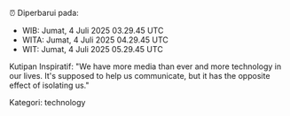 ⏰ Diperbarui pada:
- WIB: Jumat, 4 Juli 2025 03.29.45 UTC
- WITA: Jumat, 4 Juli 2025 04.29.45 UTC
- WIT: Jumat, 4 Juli 2025 05.29.45 UTC

Kutipan Inspiratif:
"We have more media than ever and more technology in our lives. It's supposed to help us communicate, but it has the opposite effect of isolating us."


Kategori: technology


